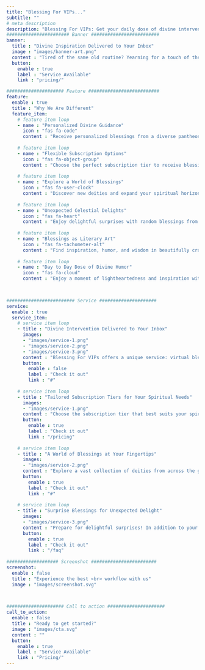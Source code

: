 ```yaml
---
title: "Blessing For VIPs..."
subtitle: ""
# meta description
description: "Blessing For VIPs: Get your daily dose of divine intervention, delivered straight to your inbox. Subscribe now for blessings, good fortune, and a touch of heavenly humor."
####################### Banner #########################
banner:
  title : "Divine Inspiration Delivered to Your Inbox"
  image : "images/banner-art.png"
  content : "Tired of the same old routine? Yearning for a touch of the divine in your daily life? Blessing For VIPs offers a unique subscription service delivering blessings from a pantheon of deities, spirits, and mythical beings from across the globe, straight to your inbox."
  button:
    enable : true
    label : "Service Available"
    link : "pricing/"

##################### Feature ##########################
feature:
  enable : true
  title : "Why We Are Different"
  feature_item:
    # feature item loop
    - name : "Personalized Divine Guidance"
      icon : "fas fa-code"
      content : "Receive personalized blessings from a diverse pantheon of deities, tailored to your spiritual needs."
      
    # feature item loop
    - name : "Flexible Subscription Options"
      icon : "fas fa-object-group"
      content : "Choose the perfect subscription tier to receive blessings at your desired frequency."
      
    # feature item loop
    - name : "Explore a World of Blessings"
      icon : "fas fa-user-clock"
      content : "Discover new deities and expand your spiritual horizons with our ever-growing collection."
      
    # feature item loop
    - name : "Unexpected Celestial Delights"
      icon : "fas fa-heart"
      content : "Enjoy delightful surprises with random blessings from unexpected divine figures."
      
    # feature item loop
    - name : "Blessings as Literary Art"
      icon : "fas fa-tachometer-alt"
      content : "Find inspiration, humor, and wisdom in beautifully crafted blessings written as literary pieces."
      
    # feature item loop
    - name : "Day to Day Dose of Divine Humor"
      icon : "fas fa-cloud"
      content : "Enjoy a moment of lightheartedness and inspiration with each divinely-themed message."
      


######################### Service #####################
service:
  enable : true
  service_item:
    # service item loop
    - title : "Divine Intervention Delivered to Your Inbox"
      images:
      - "images/service-1.png"
      - "images/service-2.png"
      - "images/service-3.png"
      content : "Blessing For VIPs offers a unique service: virtual blessings from a pantheon of deities delivered straight to your inbox. Whether you seek the wisdom of Athena, the prosperity of Lakshmi, or the protection of Odin, our diverse selection of divine figures caters to every spiritual need, all with a touch of humor and lightheartedness."
      button:
        enable : false
        label : "Check it out"
        link : "#"
        
    # service item loop
    - title : "Tailored Subscription Tiers for Your Spiritual Needs"
      images:
      - "images/service-1.png"
      content : "Choose the subscription tier that best suits your spiritual appetite. Opt for daily doses of divine inspiration or weekly blessings to brighten your week. Our flexible subscription options ensure you receive the perfect amount of celestial guidance, tailored to your individual preferences."
      button:
        enable : true
        label : "Check it out"
        link : "/pricing"
        
    # service item loop
    - title : "A World of Blessings at Your Fingertips"
      images:
      - "images/service-2.png"
      content : "Explore a vast collection of deities from across the globe. From the familiar faces of Greek mythology to the lesser-known figures of ancient pantheons, our ever-expanding roster of divine beings guarantees a diverse and enriching spiritual experience. Discover new deities, expand your spiritual horizons, and find the perfect celestial guide for your journey."
      button:
        enable : true
        label : "Check it out"
        link : "#"
        
    # service item loop
    - title : "Surprise Blessings for Unexpected Delight"
      images:
      - "images/service-3.png"
      content : "Prepare for delightful surprises! In addition to your regular blessings, we'll sprinkle in unexpected blessings from random deities, adding an element of delightful unpredictability to your spiritual journey. You never know which divine figure might grace your inbox next, offering words of encouragement, wisdom, or simply a touch of celestial humor to brighten your day."
      button:
        enable : true
        label : "Check it out"
        link : "/faq"
        
################### Screenshot ########################
screenshot:
  enable : false
  title : "Experience the best <br> workflow with us"
  image : "images/screenshot.svg"

  

##################### Call to action #####################
call_to_action:
  enable : false
  title : "Ready to get started?"
  image : "images/cta.svg"
  content : ""
  button:
    enable : true
    label : "Service Available"
    link : "Pricing/"
---
```

